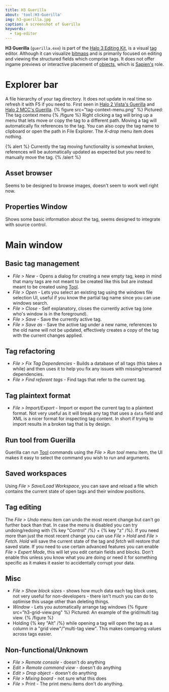 ```yaml
---
title: H3 Guerilla
about: 'tool:H3-Guerilla'
img: h3-guerilla.jpg
caption: A screenshot of Guerilla
keywords:
  - tag-editor
---
```

**H3 Guerilla** (`guerilla.exe`) is part of the [Halo 3 Editing Kit](~h3-ek), is a visual [tag](~tags) editor. Although it can visualize [bitmaps](~bitmap) and is primarily focused on editing and viewing the structured fields which comprise tags. It does not offer ingame previews or interactive placement of [objects](~object), which is [Sapien's](~H3-Sapien) role.

# Explorer bar
A file hierarchy of your tag directory. It does not update in real time so refresh it with F5 if you need to. First seen in [Halo 2 Vista's Guerilla](~h2v-guerilla) and [Halo 2 MCC's Guerilla](~H2-Guerilla).
{% figure src="tag-context-menu.png" %}
Pictured: The tag context menu
{% /figure %}
Right clicking a tag will bring up a menu that lets move or copy the tag to a different path. Moving a tag will automatically fix references to the tag.
You can also copy the tag name to clipboard or open the path in File Explorer. The *X-drop* menu item does nothing.

{% alert %}
Currently the tag moving functionality is somewhat broken, references will be automatically updated as expected but you need to manually move the tag.
{% /alert %}

## Asset browser
Seems to be designed to browse images, doesn't seem to work well right now.

## Properties Window
Shows some basic information about the tag, seems designed to integrate with source control.

# Main window
## Basic tag management
- _File > New_ - Opens a dialog for creating a new empty tag, keep in mind that many tags are not meant to be created like this but are instead meant to be created using [Tool](~h3-tool).
- _File > Open_ - Lets you select an existing tag using the windows file selection UI, useful if you know the partial tag name since you can use windows search.
- _File > Close_ - Self explanatory, closes the currently active tag (one who's window is in the foreground).
- _File > Save_ - Save the currently active tag.
- _File > Save as_ - Save the active tag under a new name, references to the old name will not be updated, effectively creates a copy of the tag with the current changes applied.

## Tag refactoring
- _File > Fix Tag Dependencies_ - Builds a database of all tags (this takes a while) and then uses it to help you fix any issues with missing/renamed dependencies.
- _File > Find referent tags_ - Find tags that refer to the current tag.

## Tag plaintext format
- _File > Import/Export_ - Import or export the current tag to a plaintext format. Not very useful as it will break any tag that uses a `data` field and XML is a nicer format for inspecting tag content. In short if trying to import results in a broken tag that is by design.

## Run tool from Guerilla
Guerilla can run [Tool](~h3-tool) commands using the *File > Run tool* menu item, the UI makes it easy to select the command you wish to run and arguments.

## Saved workspaces
Using _File > Save/Load Workspace_, you can save and reload a file which contains the current state of open tags and their window positions.

## Tag editing
The _File > Undo_ menu item can undo the most recent change but can't go further back than that. In case the menu is disabled you can try undoing/redoing with {% key "Control" /%} + {% key "z" /%}. If you need more than just the most recent change you can use _File > Hold_ and _File > Fetch_. *Hold* will save the current state of the tag and *fetch* will restore that saved state.
If you need to use certain advanced features you can enable _File > Expert Mode_, this will let you edit certain fields and blocks. Don't enable this unless you know what you are doing or need it for something specific as it makes it easier to accidentally corrupt your data.

## Misc
- *File > Show block sizes* - shows how much data each tag block uses, not very useful for non-developers - there isn't much you can do to optimise this usage other than deleting things.
- *Window* - Lets you automatically arrange tag windows
{% figure src="h3-grid-view.png" %}
Pictured: An example of the grid/multi tag view.
{% /figure %}
- Holding {% key "Alt" /%} while opening a tag will open the tag as a column in a "grid view"/"multi-tag view". This makes comparing values across tags easier. 

## Non-functional/Unknown
- _File > Remote console_ - doesn't do anything
- _Edit > Remote command view_ - doesn't do anything
- _Edit > Drop object_ - doesn't do anything
- _File > Mixing board_ - not sure what this does
- _File_ > Print - The print menu items don't do anything.
